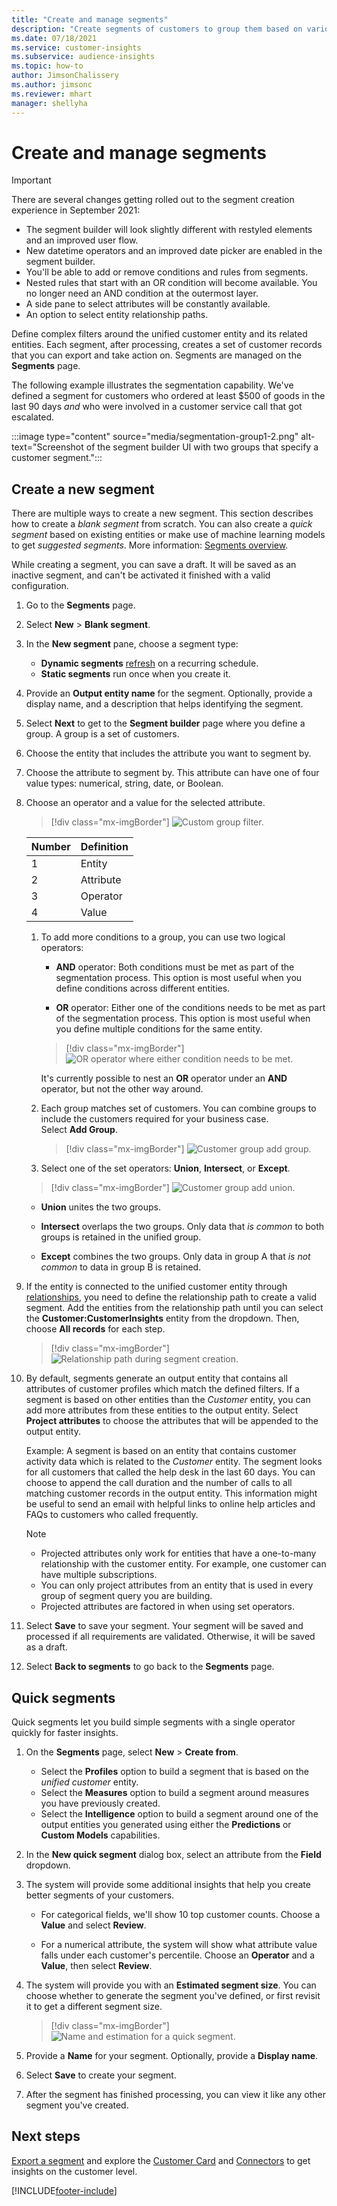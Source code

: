 ```yaml
---
title: "Create and manage segments"
description: "Create segments of customers to group them based on various attributes."
ms.date: 07/18/2021
ms.service: customer-insights
ms.subservice: audience-insights
ms.topic: how-to
author: JimsonChalissery
ms.author: jimsonc
ms.reviewer: mhart
manager: shellyha
---
```


# Create and manage segments

> [!IMPORTANT]
> There are several changes getting rolled out to the segment creation experience in September 2021: 
> - The segment builder will look slightly different with restyled elements and an improved user flow.
> - New datetime operators and an improved date picker are enabled in the segment builder.
> - You'll be able to add or remove conditions and rules from segments. 
> - Nested rules that start with an OR condition will become available. You no longer need an AND condition at the outermost layer.
> - A side pane to select attributes will be constantly available.
> - An option to select entity relationship paths.

Define complex filters around the unified customer entity and its related entities. Each segment, after processing, creates a set of customer records that you can export and take action on. Segments are managed on the **Segments** page. 

The following example illustrates the segmentation capability. We've defined a segment for customers who ordered at least $500 of goods in the last 90 days *and* who were involved in a customer service call that got escalated.

:::image type="content" source="media/segmentation-group1-2.png" alt-text="Screenshot of the segment builder UI with two groups that specify a customer segment.":::

## Create a new segment

There are multiple ways to create a new segment. This section describes how to create a *blank segment* from scratch. You can also create a *quick segment* based on existing entities or make use of machine learning models to get *suggested segments*. More information: [Segments overview](segments.md).

While creating a segment, you can save a draft. It will be saved as an inactive segment, and can't be activated it finished with a valid configuration.

1. Go to the **Segments** page.

1. Select **New** > **Blank segment**.

1. In the **New segment** pane, choose a segment type:

   - **Dynamic segments** [refresh](segments.md#refresh-segments) on a recurring schedule.
   - **Static segments** run once when you create it.

1. Provide an **Output entity name** for the segment. Optionally, provide a display name, and a description that helps identifying the segment.

1. Select **Next** to get to the **Segment builder** page where you define a group. A group is a set of customers.

1. Choose the entity that includes the attribute you want to segment by.

1. Choose the attribute to segment by. This attribute can have one of four value types: numerical, string, date, or Boolean.

1. Choose an operator and a value for the selected attribute.

   > [!div class="mx-imgBorder"]
   > ![Custom group filter.](media/customer-group-numbers.png "Customer group filter")

   |Number |Definition  |
   |---------|---------|
   |1     |Entity          |
   |2     |Attribute          |
   |3    |Operator         |
   |4    |Value         |

   1. To add more conditions to a group, you can use two logical operators:

      - **AND** operator: Both conditions must be met as part of the segmentation process. This option is most useful when you define conditions across different entities.

      - **OR** operator: Either one of the conditions needs to be met as part of the segmentation process. This option is most useful when you define multiple conditions for the same entity.

      > [!div class="mx-imgBorder"]
      > ![OR operator where either condition needs to be met.](media/segmentation-either-condition.png "OR operator where either condition needs to be met")

      It's currently possible to nest an **OR** operator under an **AND** operator, but not the other way around.

   1. Each group matches set of customers. You can combine groups to include the customers required for your business case.    
   Select **Add Group**.

      > [!div class="mx-imgBorder"]
      > ![Customer group add group.](media/customer-group-add-group.png "Customer group add group")

   1. Select one of the set operators: **Union**, **Intersect**, or **Except**.

   > [!div class="mx-imgBorder"]
   > ![Customer group add union.](media/customer-group-union.png "Customer group add union")

   - **Union** unites the two groups.

   - **Intersect** overlaps the two groups. Only data that *is common* to both groups is retained in the unified group.

   - **Except** combines the two groups. Only data in group A that *is not common* to data in group B is retained.

1. If the entity is connected to the unified customer entity through [relationships](relationships.md), you need to define the relationship path to create a valid segment. Add the entities from the relationship path until you can select the **Customer:CustomerInsights** entity from the dropdown. Then, choose **All records** for each step.

   > [!div class="mx-imgBorder"]
   > ![Relationship path during segment creation.](media/segments-multiple-relationships.png "Relationship path during segment creation")

1. By default, segments generate an output entity that contains all attributes of customer profiles which match the defined filters. If a segment is based on other entities than the *Customer* entity, you can add more attributes from these entities to the output entity. Select **Project attributes** to choose the attributes that will be appended to the output entity.  
  
   Example: A segment is based on an entity that contains customer activity data which is related to the *Customer* entity. The segment looks for all customers that called the help desk in the last 60 days. You can choose to append the call duration and the number of calls to all matching customer records in the output entity. This information might be useful to send an email with helpful links to online help articles and FAQs to customers who called frequently.

   > [!NOTE]
   > - Projected attributes only work for entities that have a one-to-many relationship with the customer entity. For example, one customer can have multiple subscriptions.
   > - You can only project attributes from an entity that is used in every group of segment query you are building.
   > - Projected attributes are factored in when using set operators.

1. Select **Save** to save your segment. Your segment will be saved and processed if all requirements are validated. Otherwise, it will be saved as a draft.

1. Select **Back to segments** to go back to the **Segments** page.



## Quick segments

Quick segments let you build simple segments with a single operator quickly for faster insights.

1. On the **Segments** page, select **New** > **Create from**.

   - Select the **Profiles** option to build a segment that is based on the *unified customer* entity.
   - Select the **Measures** option to build a segment around  measures you have previously created.
   - Select the **Intelligence** option to build a segment around one of the output entities you generated using either the **Predictions** or **Custom Models** capabilities.

2. In the **New quick segment** dialog box, select an attribute from the **Field** dropdown.

3. The system will provide some additional insights that help you create better segments of your customers.
   - For categorical fields, we'll show 10 top customer counts. Choose a **Value** and select **Review**.

   - For a numerical attribute, the system will show what attribute value falls under each customer's percentile. Choose an **Operator** and a **Value**, then select **Review**.

4. The system will provide you with an **Estimated segment size**. You can choose whether to generate the segment you've defined, or first revisit it to get a different segment size.

    > [!div class="mx-imgBorder"]
    > ![Name and estimation for a quick segment.](media/quick-segment-name.png "Name and estimation for a quick segment")

5. Provide a **Name** for your segment. Optionally, provide a **Display name**.

6. Select **Save** to create your segment.

7. After the segment has finished processing, you can view it like any other segment you've created.

## Next steps

[Export a segment](export-destinations.md) and explore the [Customer Card](customer-card-add-in.md) and [Connectors](export-power-bi.md) to get insights on the customer level.

[!INCLUDE[footer-include](../includes/footer-banner.md)]
